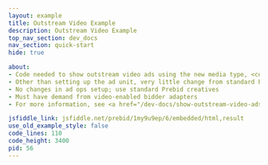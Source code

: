 ```yaml
---
layout: example
title: Outstream Video Example
description: Outstream Video Example
top_nav_section: dev_docs
nav_section: quick-start
hide: true

about:
- Code needed to show outstream video ads using the new media type, <code>video-outstream</code>
- Other than setting up the ad unit, very little change from standard Prebid for engineering
- No changes in ad ops setup; use standard Prebid creatives
- Must have demand from video-enabled bidder adapters
- For more information, see <a href="/dev-docs/show-outstream-video-ads.html">Show Outstream Video Ads</a>

jsfiddle_link: jsfiddle.net/prebid/1my9u9ep/6/embedded/html,result
use_old_example_style: false
code_lines: 110
code_height: 3400
pid: 56
---
```

